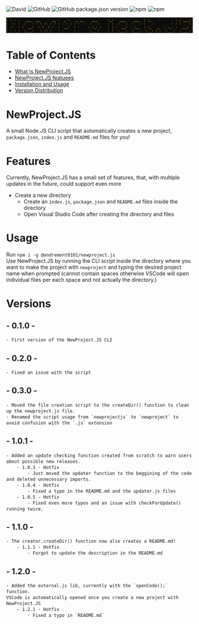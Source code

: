 ![David](https://img.shields.io/david/Link-Byte/newprojectjs?label=Dependencies&logo=node-deps)
![GitHub](https://img.shields.io/github/license/Link-Byte/newprojectjs?label=License&logo=node-license)
![GitHub package.json version](https://img.shields.io/github/package-json/v/Link-Byte/newprojectjs?label=Version&logo=project-ver)
![npm](https://img.shields.io/npm/v/node?label=Node.JS&logo=nodejs-ver)
![npm](https://img.shields.io/npm/v/npm?label=NPM&logo=npm-ver)

![newprojectjs](./newprojectjs.png)

# Table of Contents

- [What Is NewProject.JS](#newproject.js)
- [NewProject.JS featuees](#features)
- [Installation and Usage](#usage)
- [Version Distribution](#versions)


# NewProject.JS

A small Node.JS CLI script that automatically creates a new project, `package.json`, `index.js` and `README.md` files for you!

# Features

Currently, NewProject.JS has a small set of features, that, with multiple updates in the future, could support even more
- Create a new directory
    - Create an `index.js`, `package.json` and `README.md` files inside the directory
    - Open Visual Studio Code after creating the directory and files

# Usage

Run `npm i -g @andremont0101/newproject.js`\
Use NewProject.JS by running the CLI script inside the directory where you want to make the project with `newproject` and typing the desired project name when prompted (cannot contain spaces otherwise VSCode will open individual files per each space and not actually the directory.)

# Versions

## - 0.1.0 - 
    - First version of the NewProject.JS CLI

## - 0.2.0 - 
    - Fixed an issue with the script

## - 0.3.0 - 
    - Moved the file creation script to the createDir() function to clean up the newproject.js file.
    - Renamed the script usage from `newprojectjs` to `newproject` to avoid confusion with the `.js` extension

## - 1.0.1 - 
    - Added an update checking function created from scratch to warn users about possible new releases.
        - 1.0.3 - Hotfix
            - Just moved the updater function to the beggining of the code and deleted unnecessary imports.
        - 1.0.4 - Hotfix
            - Fixed a typo in the README.md and the updater.js files
        - 1.0.5 - Hotfix
            - Fixed even more typos and an issue with checkForUpdate() running twice.

## - 1.1.0 -
    - The creator.createDir() function now also creates a README.md!
        - 1.1.1 - Hotfix
            - Forgot to update the description in the README.md

## - 1.2.0 -
    - Added the external.js lib, currently with the `openCode();` function.
    VSCode is automatically opened once you create a new project with NewProject.JS
        - 1.2.1 - Hotfix
            - Fixed a typo in `README.md`